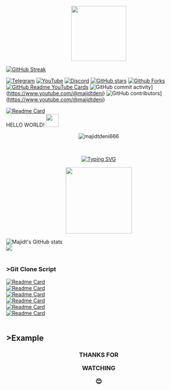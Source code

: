 <p align="center">
  <img src=https://github.com/majidtdeni666/majidtdeni666/blob/main/script/tenor.gif width="150" height="150"
                        </p>
  
[![GitHub Streak](https://streak-stats.demolab.com?user=majidtdeni666&theme=hacker&border_radius=9&date_format=j%20M%5B%20Y%5D)](https://git.io/streak-stats)
  
  [![Telegram](https://img.shields.io/badge/-@majidtdeni-06adff?style=flat&logo=Telegram&logoColor=white&link=https://t.me/majidtdeni)](https://t.me/majidtdeni)
  [![YouTube](https://img.shields.io/youtube/channel/views/UCuB1DJ0d1u9mkZIivlJIgCA?style=social&link=https://www.youtube.com/@majidtdeni)](https://www.youtube.com/@majidtdeni)
  [![Discord](https://img.shields.io/discord/974604701725249547?label=Discord&logo=Discord&link=https://discord.gg/A3nMGawGBf)](https://discord.gg/A3nMGawGBf)
  [![GitHub stars](https://img.shields.io/github/stars/majidtdeni666?style=social)](https://github.com/majidtdeni666)
  [![Github Forks](https://img.shields.io/github/forks/majidtdeni666/RANSOMWARE?style=social)](https://github.com/majidtdeni666/RANSOMWARE)
  [![GitHub Readme YouTube Cards](https://github.com/majidtdeni666/RANSOMWARE/actions/workflows/youtube-cards.yml/badge.svg)](https://github.com/majidtdeni666/RANSOMWARE/actions/workflows/youtube-cards.yml)
  ![GitHub commit activity](https://img.shields.io/github/commit-activity/y/majidtdeni666/majidt?style=plastic)](https://www.youtube.com/@majidtdeni)
  ![GitHub contributors](https://img.shields.io/github/contributors/majidtdeni666/RANSOMWARE)](https://www.youtube.com/@majidtdeni)
  
  [![Readme Card](https://github-readme-stats.vercel.app/api/pin/?username=majidtdeni666&repo=majidtdeni666&theme=vision-friendly-dark)](https://github.com/majidtdeni666/majidtdeni666) <br>
HELLO WORLD! <img src="https://github.com/majidtdeni666/majidtdeni666/blob/main/script/wave.gif" width="35px"> <br>
<p align=center> <img src=https://komarev.com/ghpvc/?username=majidtdeni666 alt=majidtdeni666 /> </p> <br>
<p align=center> <a href="https://git.io/typing-svg"><img src="http://readme-typing-svg.herokuapp.com?font=Fira+Code&pause=1000&color=15E129&center=true&width=435&lines=JANGAN+LUPA+BAHAGIA;Don't+judge+a+book+by+it's+cover" alt="Typing SVG" /></a>
<br>
<p align=center> <img src=https://github.com/majidtdeni666/majidtdeni666/blob/main/script/Developer.gif width="180px" <br>

![Majidt's GitHub stats](https://github-readme-stats.vercel.app/api?username=majidtdeni666&show_icons=true&include_all_commits=true&theme=radical&cache_seconds=3200) <br>
<img align="center" src="https://github-readme-stats.anuraghazra1.vercel.app/api/top-langs/?username=majidtdeni666&layout=compact&theme=dark" /> <br>
<br>
### <p align=left> >Git Clone Script <br>
[![Readme Card](https://github-readme-stats.vercel.app/api/pin/?username=majidtdeni666&repo=RANSOMWARE&theme=chartreuse-dark)](https://github.com/majidtdeni666/RANSOMWARE) <br>
[![Readme Card](https://github-readme-stats.vercel.app/api/pin/?username=majidtdeni666&repo=getinfo&theme=chartreuse-dark)](https://github.com/majidtdeni666/getinfo) <br>
[![Readme Card](https://github-readme-stats.vercel.app/api/pin/?username=majidtdeni666&repo=DDos&theme=chartreuse-dark)](https://github.com/majidtdeni666/DDos) <br>
[![Readme Card](https://github-readme-stats.vercel.app/api/pin/?username=majidtdeni666&repo=Welcome-Voice&theme=chartreuse-dark)](https://github.com/majidtdeni666/Welcome-Voice) <br>
[![Readme Card](https://github-readme-stats.vercel.app/api/pin/?username=majidtdeni666&repo=sh-compiler&theme=chartreuse-dark)](https://github.com/majidtdeni666/sh-compiler) <br>
[![Readme Card](https://github-readme-stats.vercel.app/api/pin/?username=majidtdeni666&repo=Python-Drawing&theme=chartreuse-dark)](https://github.com/majidtdeni666/Python-Drawing) <br>
<br>
  
  ## >Example

<!-- BEGIN YOUTUBE-CARDS -->
<!-- END YOUTUBE-CARDS -->
  
### <p align=center> THANKS FOR <p align=center> WATCHING <p align=center> 😊
